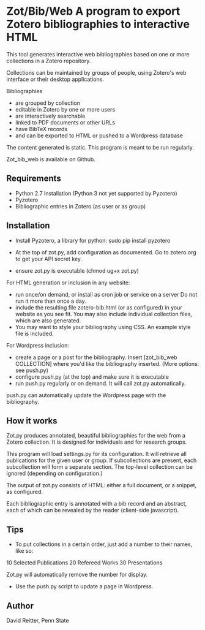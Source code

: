 Zot/Bib/Web
A program to export Zotero bibliographies to interactive HTML
===========

This tool generates interactive web bibliographies based on one or
more collections in a Zotero repository.

Collections can be maintained by groups of people, using Zotero's web
interface or their desktop applications.


Bibliographies
- are grouped by collection
- editable in Zotero by one or more users
- are interactively searchable
- linked to PDF documents or other URLs
- have BibTeX records
- and can be exported to HTML or pushed to a Wordpress database

The content generated is static.  This program is meant to 
be run regularly.  

Zot_bib_web is available on Github.


Requirements
----------------------------------------
- Python 2.7 installation (Python 3 not yet supported by Pyzotero)
- Pyzotero
- Bibliographic entries in Zotero (as user or as group)


Installation
-----------------------------------------

- Install Pyzotero, a library for python:
  sudo pip install pyzotero
  
- At the top of zot.py, add configuration as documented.
  Go to zotero.org to get your API secret key.

- ensure zot.py is executable (chmod ug+x zot.py)

For HTML generation or inclusion in any website:
- run once/on demand, or install as cron job or service on a server
  Do not run it more than once a day. 
- include the resulting file zotero-bib.html (or as configured) in
  your website as you see fit.  You may also include individual
  collection files, which are also generated.
- You may want to style your bibliography using CSS.  An example style
  file is included.

For Wordpress inclusion:
- create a page or a post for the bibliography. Insert
  [zot_bib_web COLLECTION] where you'd like the bibliography
  inserted. (More options: see push.py)
- configure push.py (at the top) and make sure it is executable
- run push.py regularly or on demand.  It will call zot.py automatically.

push.py can automatically update the Wordpress page with the
bibliography.


How it works
-----------------------------------------

Zot.py produces annotated, beautiful bibliographies for the web from a
Zotero collection.  It is designed for individuals and for research
groups.

This program will load settings.py for its configuration.
It will retrieve all publications for the given user or
group.  If subcollections are present, each subcollection will form a
separate section.  The top-level collection can be ignored (depending
on configuration.)

The output of zot.py consists of HTML: either a full document, or a snippet, as
configured.

Each bibliographic entry is annotated with a bib record and an abstract,
each of which can be revealed by the reader (client-side javascript).


Tips
-----------------------------------------

- To put collections in a certain order, just add a number to their
  names, like so:

10 Selected Publications
20 Refereed Works
30 Presentations

Zot.py will automatically remove the number for display.

- Use the push.py script to update a page in Wordpress.

Author
-----------------------------------------
David Reitter, Penn State
